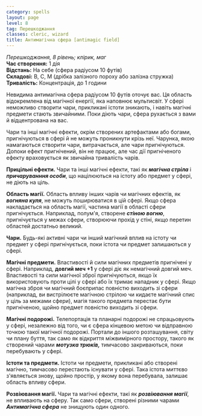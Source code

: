 ```yaml
---
category: spells
layout: page
level: 8
tag: Перешкоджання
classes: cleric, wizard
title: Антимагічна сфера [antimagic field]
---
```

_Перешкоджання, 8 рівень; клірик, маг_    
**Час створення:** 1 дія    
**Відстань:** На себе (сфера радіусом 10 футів)   
**Складові:** В, С, М (дрібка залізного пороху або залізна стружка)    
**Тривалість:** Концентрація, до 1 години  

Невидима антимагічна сфера радіусом 10 футів оточує вас. Ця область відокремлена від магічної енергії, яка наповнює мультисвіт. У сфері неможливо створити чари, прикликані істоти зникають, і навіть магічні предмети стають звичайними. Поки діють чари, сфера рухається з вами й відцентрована на вас.   

Чари та інші магічні ефекти, окрім створених артефактами або богами, пригнічуються в сфері й не можуть проникнути крізь неї. Чарунка, якою намагаються створити чари, витрачається, але чари пригнічуються. Допоки ефект пригнічений, він не працює, але час дії пригніченого ефекту враховується як звичайна тривалість чарів.    

**Прицільні ефекти.** Чари та інші магічні ефекти, такі як **_магічна стріла_** і **_причаруванння особи_**,  що націлюються на істоту або предмет у сфері, не діють на ціль.  

**Область магії.** Область впливу інших чарів чи магічних ефектів, як **_вогняна куля_**, не можуть поширюватися в цій сфері. Якщо сфера накладається на область магії, частина магії в області сфери пригнічується. Наприклад, полум'я, створене  **_стіною вогню_**, пригнічується у межах сфери, створюючи прохід у стіні, якщо перетин областей достатньо великий.  

**Чари.** Будь-які активні чари чи інший магічний вплив на істоту чи предмет у сфері пригнічується, поки істота чи предмет залишаються у сфері.   

**Магічні предмети.** Властивості й сили магічних предметів пригнічені у сфері. Наприклад,  **довгий меч +1** у сфері діє як немагічний довгий меч.  
Властивості та сили магічної зброї пригнічуються, якщо їх використовують проти цілі у сфері або їх тримає нападник у сфері. Якщо магічна зброя чи магічний боєприпас повністю виходить зі сфери (наприклад, ви вистрілюєте магічною стрілою чи кидаєте магічний спис у ціль за межами сфери), магія такого предмета перестає бути пригніченою, щойно предмет повністю виходить зі сфери.  

**Магічні подорожі.** Телепортація та планарні подорожі не спрацьовують у сфері, незалежно від того, чи є сфера кінцевою метою чи відправною точкою такої магічної подорожі. Портали до іншого розташування, світу чи плану буття, так само як відкриття міжвимірного простору, такого як створений чарами **_мотузка трюків,_** тимчасово закриваються, поки перебувають у  сфері.    

**Істоти та предмети.** Істоти чи предмети, прикликані або створені магічно, тимчасово перестають існувати у сфері. Така істота миттєво з'являється знову, щойно простір, у якому вона перебувала, залишає область впливу сфери.

**Розвіювання магії.** Чари та магічні ефекти, такі як **_розвіювання магії_**, не впливають на сферу. Так само сфери, створені різними чарами **_Антимагічна сфера_** не знищують один одного.
